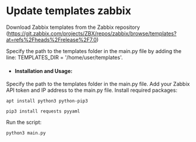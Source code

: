 # Update templates zabbix

Download Zabbix templates from the Zabbix repository (https://git.zabbix.com/projects/ZBX/repos/zabbix/browse/templates?at=refs%2Fheads%2Frelease%2F7.0)

Specify the path to the templates folder in the main.py file by adding the line: TEMPLATES_DIR = '/home/user/templates'.

- #### Installation and Usage:
Specify the path to the templates folder in the main.py file.
Add your Zabbix API token and IP address to the main.py file.
Install required packages:

```
apt install python3 python-pip3
```
```
pip3 install requests pyyaml
```
Run the script:

```
python3 main.py
```
